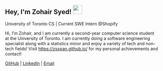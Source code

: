 <h2> Hey, I'm Zohair Syed! <img src="https://images-wixmp-ed30a86b8c4ca887773594c2.wixmp.com/f/90c26696-399c-470d-9da3-6c120cb823f3/dhiwmz4-371921de-d3ef-4119-b0c8-eb19499132de.gif?token=eyJ0eXAiOiJKV1QiLCJhbGciOiJIUzI1NiJ9.eyJzdWIiOiJ1cm46YXBwOjdlMGQxODg5ODIyNjQzNzNhNWYwZDQxNWVhMGQyNmUwIiwiaXNzIjoidXJuOmFwcDo3ZTBkMTg4OTgyMjY0MzczYTVmMGQ0MTVlYTBkMjZlMCIsIm9iaiI6W1t7InBhdGgiOiJcL2ZcLzkwYzI2Njk2LTM5OWMtNDcwZC05ZGEzLTZjMTIwY2I4MjNmM1wvZGhpd216NC0zNzE5MjFkZS1kM2VmLTQxMTktYjBjOC1lYjE5NDk5MTMyZGUuZ2lmIn1dXSwiYXVkIjpbInVybjpzZXJ2aWNlOmZpbGUuZG93bmxvYWQiXX0.-YhL2-X76TiaV4hEpr_1U_4Lvyi617ubiOtwid9fHhI" width="30"></h2>

University of Toronto CS | Current SWE Intern @Shopify

Hi, I’m Zohair, and I am currently a second-year computer science student at the University of Toronto. I am currently doing a software engineering specialist along with a statistics minor and enjoy a variety of tech and non-tech fields! Visit https://zsspan.github.io/ for my personal achievements and contact!


<p>
  <a href="https://github.com/zsspan">GitHub</a> |
  <a href="https://www.linkedin.com/in/zohair-syed">LinkedIn</a> |
  <a href="mailto:zohairr.syed@mail.utoronto.ca">Email</a>
</p>


<!--
![Top Languages](https://github-readme-stats.vercel.app/api/top-langs/?username=zsspan&theme=dark&langs_count=10&layout=compact&hide=mako)
-->
